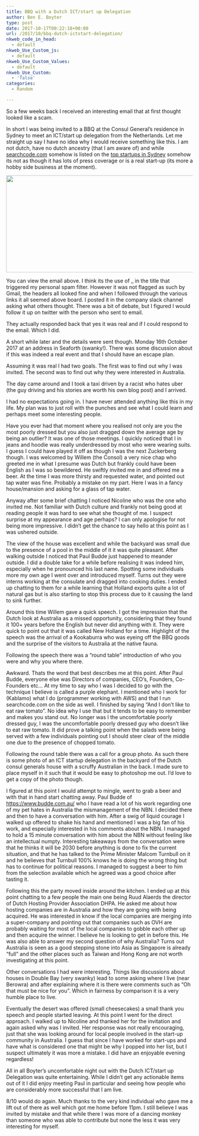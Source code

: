 ```yaml
---
title: BBQ with a Dutch ICT/start up Delegation
author: Ben E. Boyter
type: post
date: 2017-10-17T00:22:18+00:00
url: /2017/10/bbq-dutch-ictstart-delegation/
nkweb_code_in_head:
  - default
nkweb_Use_Custom_js:
  - default
nkweb_Use_Custom_Values:
  - default
nkweb_Use_Custom:
  - 'false'
categories:
  - Random

---
```

So a few weeks back I received an interesting email that at first thought looked like a scam.

In short I was being invited to a BBQ at the Consul General’s residence in Sydney to meet an ICT/start up delegation from the Netherlands. Let me straight up say I have no idea why I would receive something like this. I am not dutch, have no dutch ancestry (that I am aware of) and while [searchcode.com][1] somehow is listed on the [top startups in Sydney][2] somehow its not as though it has lots of press coverage or is a real start-up (its more a hobby side business at the moment).

[<img class="alignnone size-large wp-image-1500" src="http://www.boyter.org/wp-content/uploads/2017/10/dutch-1024x509.png" alt="" width="525" height="261" srcset="http://localhost/boyter.org/wp-content/uploads/2017/10/dutch-1024x509.png 1024w, http://localhost/boyter.org/wp-content/uploads/2017/10/dutch-300x149.png 300w, http://localhost/boyter.org/wp-content/uploads/2017/10/dutch-768x382.png 768w" sizes="(max-width: 525px) 100vw, 525px" />][3]

You can view the email above. I think its the use of _ in the title that triggered my personal spam filter. However it was not flagged as such by Gmail, the headers all looked fine and when I followed through the various links it all seemed above board. I posted it in the company slack channel asking what others thought. There was a bit of debate, but I figured I would follow it up on twitter with the person who sent to email.

They actually responded back that yes it was real and if I could respond to the email. Which I did.

A short while later and the details were sent though. Monday 16th October 2017 at an address in Seaforth (swanky!). There was some discussion about if this was indeed a real event and that I should have an escape plan.

Assuming it was real I had two goals. The first was to find out why I was invited. The second was to find out why they were interested in Australia.

The day came around and I took a taxi driven by a racist who hates uber (the guy driving and his stories are worth his own blog post) and I arrived.

I had no expectations going in. I have never attended anything like this in my life. My plan was to just roll with the punches and see what I could learn and perhaps meet some interesting people.

Have you ever had that moment where you realised not only are you the most poorly dressed but you also just dragged down the average age by being an outlier? It was one of those meetings. I quickly noticed that I in jeans and hoodie was really underdressed by most who were wearing suits. I guess I could have played it off as though I was the next Zuckerberg though. I was welcomed by Willem (the Consol) a very nice chap who greeted me in what I presume was Dutch but frankly could have been English as I was so bewildered. He swiftly invited me in and offered me a beer. At the time I was more thirsty and requested water, and pointed out tap water was fine. Probably a mistake on my part. Here I was in a fancy house/mansion and asking for a glass of tap water.

Anyway after some brief chatting I noticed Nicoline who was the one who invited me. Not familiar with Dutch culture and frankly not being good at reading people it was hard to see what she thought of me. I suspect surprise at my appearance and age perhaps? I can only apologise for not being more impressive. I didn&#8217;t get the chance to say hello at this point as I was ushered outside.

The view of the house was excellent and while the backyard was small due to the presence of a pool in the middle of it it was quite pleasant. After walking outside I noticed that Paul Budde just happened to meander outside. I did a double take for a while before realising it was indeed him, especially when he pronounced his last name. Spotting some individuals more my own age I went over and introduced myself. Turns out they were interns working at the consulate and dragged into cooking duties. I ended up chatting to them for a while learning that Holland exports quite a lot of natural gas but is also starting to stop this process due to it causing the land to sink further.

Around this time Willem gave a quick speech. I got the impression that the Dutch look at Australia as a missed opportunity, considering that they found it 100+ years before the English but never did anything with it. They were quick to point out that it was called New Holland for a time. Highlight of the speech was the arrival of a Kookaburra who was eyeing off the BBQ goods and the surprise of the visitors to Australia at the native fauna.

Following the speech there was a &#8220;round table&#8221; introduction of who you were and why you where there.

Awkward. Thats the word that best describes me at this point. After Paul Budde, everyone else was Directors of companies, CEO&#8217;s, Founders, Co-Founders etc&#8230; At my time to say who I was I decided to go with the technique I believe is called a purple elephant. I mentioned who I work for (Kablamo) what I do (programmer working with AWS) and that I run searchcode.com on the side as well. I finished by saying &#8220;And I don&#8217;t like to eat raw tomato&#8221;. No idea why I use that but it tends to be easy to remember and makes you stand out. No longer was I the uncomfortable poorly dressed guy, I was the uncomfortable poorly dressed guy who doesn&#8217;t like to eat raw tomato. It did prove a talking point when the salads were being served with a few individuals pointing out I should steer clear of the middle one due to the presence of chopped tomato.

Following the round table there was a call for a group photo. As such there is some photo of an ICT startup delegation in the backyard of the Dutch consul generals house with a scruffy Australian in the back. I made sure to place myself in it such that it would be easy to photoshop me out. I&#8217;d love to get a copy of the photo though.

I figured at this point I would attempt to mingle, went to grab a beer and with that in hand start chatting away. Paul Budde of https://www.budde.com.au/ who I have read a lot of his work regarding one of my pet hates in Australia the mismanagement of the NBN. I decided there and then to have a conversation with him. After a swig of liquid courage I walked up offered to shake his hand and mentioned I was a big fan of his work, and especially interested in his comments about the NBN. I managed to hold a 15 minute conversation with him about the NBN without feeling like an intellectual numpty. Interesting takeaways from the conversation were that he thinks it will be 2030 before anything is done to fix the current situation, and that he has talked to the Prime Minister Malcom Turnbull on it and he believes that Turnbull 100% knows he is doing the wrong thing but has to continue for political reasons. I managed to suggest a beer to him from the selection available which he agreed was a good choice after tasting it.

Following this the party moved inside around the kitchen. I ended up at this point chatting to a few people the main one being Ruud Alaerds the director of Dutch Hosting Provider Association DHPA. He asked me about how hosting companies are in Australia and how they are going with being acquired. He was interested in know if the local companies are merging into a super-company and pointing out that companies such as OVH are probably waiting for most of the local companies to gobble each other up and then acquire the winner. I believe he is looking to get in before this. He was also able to answer my second question of why Australia? Turns out Australia is seen as a good stepping stone into Asia as Singapore is already &#8220;full&#8221; and the other places such as Taiwan and Hong Kong are not worth investigating at this point.

Other conversations I had were interesting. Things like discussions about houses in Double Bay (very swanky) lead to some asking where I live (near Berowra) and after explaining where it is there were comments such as &#8220;Oh that must be nice for you&#8221;. Which in fairness by comparison it is a very humble place to live.

Eventually the desert was offered (small cheesecakes) a small thank you speech and people started leaving. At this point I went for the direct approach. I walked up to Nicoline and thanked her for the invitation and again asked why was I invited. Her response was not really encouraging, just that she was looking around for local people involved in the start-up community in Australia. I guess that since I have worked for start-ups and have what is considered one that might be why I popped into her list, but I suspect ultimately it was more a mistake. I did have an enjoyable evening regardless!

All in all Boyter’s uncomfortable night out with the Dutch ICT/start up Delegation was quite entertaining. While I didn&#8217;t get any actionable items out of it I did enjoy meeting Paul in particular and seeing how people who are considerably more successful that I am live.

8/10 would do again. Much thanks to the very kind individual who gave me a lift out of there as well which got me home before 11pm. I still believe I was invited by mistake and that while there I was more of a dancing monkey than someone who was able to contribute but none the less it was very interesting for myself.

 [1]: https://searchcode.com
 [2]: http://www.startupranking.com/top/australia
 [3]: http://www.boyter.org/wp-content/uploads/2017/10/dutch.png